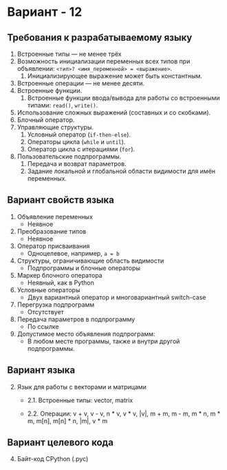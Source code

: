 # Вариант - 12

## Требования к разрабатываемому языку

1. Встроенные типы — не менее трёх  
2. Возможность инициализации переменных всех типов при объявлении: `<тип>? <имя_переменной> = <выражение>`.  
   1. Инициализирующее выражение может быть константным.  
3. Встроенные операции — не менее десяти.  
4. Встроенные функции.  
   1. Встроенные функции ввода/вывода для работы со встроенными типами: `read()`, `write()`.  
5. Использование сложных выражений (составных и со скобками).  
6. Блочный оператор.  
7. Управляющие структуры.  
   1. Условный оператор (`if-then-else`).  
   2. Операторы цикла (`while` и `until`).  
   3. Оператор цикла с итерациями (`for`).  
8. Пользовательские подпрограммы.  
   1. Передача и возврат параметров.  
   2. Задание локальной и глобальной области видимости для имён переменных.

## Вариант свойств языка

1. Объявление переменных  
   - Неявное  
2. Преобразование типов  
   - Неявное
3. Оператор присваивания  
   - Одноцелевое, например, `a = b`  
4. Структуры, ограничивающие область видимости  
   - Подпрограммы и блочные операторы  
5. Маркер блочного оператора  
   - Неявный, как в Python  
6. Условные операторы  
   - Двух вариантный оператор и многовариантный switch-case  
7. Перегрузка подпрограмм  
   - Отсутствует 
8. Передача параметров в подпрограмму  
   - По ссылке  
9. Допустимое место объявления подпрограмм:  
   - В любом месте программы, также и внутри другой подпрограммы.

## Вариант языка
 
2. Язык для работы с векторами и матрицами
   
   - 2.1. Встроенные типы: vector, matrix
   
   - 2.2. Операции: v + v, v - v, n * v, v * v, |v|, m + m, m - m, m * n, m * m, m[n], m[n] * n, |m|, v * m

## Вариант целевого кода
 
4. Байт-код CPython (.pyc)
